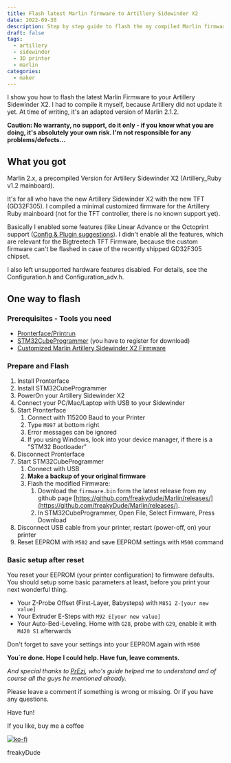 ```yaml
---
title: Flash latest Marlin firmware to Artillery Sidewinder X2
date: 2022-09-30
description: Step by step guide to flash the my compiled Marlin firmware to the Artillery Sidewinder X2 printer
draft: false
tags:
  - artillery
  - sidewinder
  - 3D printer
  - marlin
categories:
  - maker
---
```


I show you how to flash the latest Marlin Firmware to your Artillery Sidewinder X2. I had to compile it myself, because Artillery did not update it yet. At time of writing, it's an adapted version of Marlin 2.1.2.

**Caution: No warranty, no support, do it only - if you know what you are doing, it's absolutely your own risk. I'm not responsible for any problems/defects...**

## What you got

Marlin 2.x, a precompiled Version for Artillery Sidewinder X2 (Artillery_Ruby v1.2 mainboard).

It's for all who have the new Artillery Sidewinder X2 with the new TFT (GD32F305). I compiled a minimal customized firmware for the Artillery Ruby mainboard (not for the TFT controller, there is no known support yet).

Basically I enabled some features (like Linear Advance or the Octoprint support ([Config & Plugin suggestions](https://community.octoprint.org/t/a-list-of-recommended-marlin-features/39048)).
I didn't enable all the features, which are relevant for the Bigtreetech TFT Firmware, because the custom firmware can't be flashed in case of the recently shipped GD32F305 chipset.

I also left unsupported hardware features disabled. For details, see the Configuration.h and Configuration_adv.h.

## One way to flash

### Prerequisites - Tools you need

- [Pronterface/Printrun](http://www.pronterface.com/)
- [STM32CubeProgrammer](https://www.st.com/content/st_com/en/products/development-tools/software-development-tools/stm32-software-development-tools/stm32-programmers/stm32cubeprog.html#get-software) (you have to register for download)
- [Customized Marlin Artillery Sidewinder X2 Firmware](https://github.com/freakyDude/Marlin/releases/)

### Prepare and Flash

1. Install Pronterface
1. Install STM32CubeProgrammer
1. PowerOn your Artillery Sidewinder X2
1. Connect your PC/Mac/Laptop with USB to your Sidewinder
1. Start Pronterface
   1. Connect with 115200 Baud to your Printer
   1. Type `M997` at bottom right
   1. Error messages can be ignored
   1. If you using Windows, look into your device manager, if there is a "STM32 Bootloader"
1. Disconnect Pronterface
1. Start STM32CubeProgrammer
   1. Connect with USB
   1. **Make a backup of your original firmware**
   1. Flash the modified Firmware:
      1. Download the `firmware.bin` form the latest release from my github page [https://github.com/freakydude/Marlin/releases/](https://github.com/freakyDude/Marlin/releases/).
      1. In STM32CubeProgrammer, Open File, Select Firmware, Press Download
1. Disconnect USB cable from your printer, restart (power-off, on) your printer
1. Reset EEPROM with `M502` and save EEPROM settings with `M500` command

### Basic setup after reset

You reset your EEPROM (your printer configuration) to firmware defaults. You should setup some basic parameters at least, before you print your next wonderful thing.

- Your Z-Probe Offset (First-Layer, Babysteps) with `M851 Z-[your new value]`
- Your Extruder E-Steps with `M92 E[your new value]`
- Your Auto-Bed-Leveling. Home with `G28`, probe with `G29`, enable it with `M420 S1` afterwards

Don't forget to save your settings into your EEPROM again with `M500`

**You`re done. Hope I could help. Have fun, leave comments.**

_And special thanks to [PrEzi](https://www.thingiverse.com/PrEzi), who's guide helped me to understand and of course all the guys he mentioned already._

Please leave a comment if something is wrong or missing. Or if you have any questions.

Have fun!

If you like, buy me a coffee

[![ko-fi](https://ko-fi.com/img/githubbutton_sm.svg)](https://ko-fi.com/F2F7GC8PC)

freakyDude
